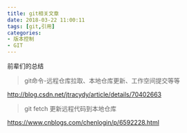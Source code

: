```yaml
---
title: git相关文章
date: 2018-03-22 11:00:11
tags: [git,引用]
categories: 
- 版本控制
- GIT
---
```

前辈们的总结  
<!-- more -->   

> git命令-远程仓库拉取、本地仓库更新、工作空间提交等等

<http://blog.csdn.net/jtracydy/article/details/70402663>

> git fetch 更新远程代码到本地仓库 

<https://www.cnblogs.com/chenlogin/p/6592228.html>


